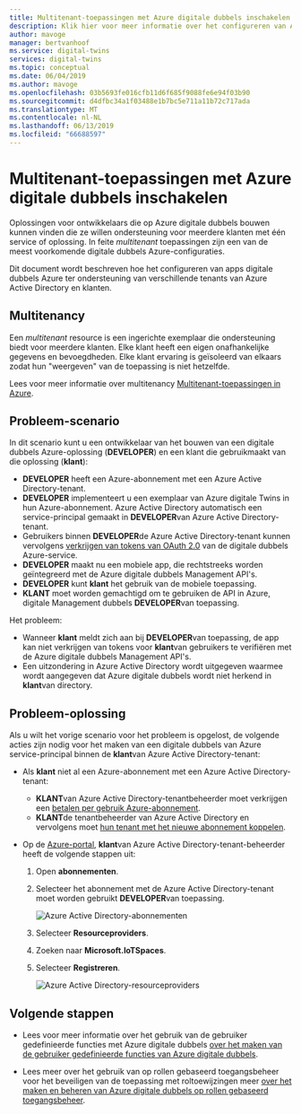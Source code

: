 ```yaml
---
title: Multitenant-toepassingen met Azure digitale dubbels inschakelen | Microsoft Docs
description: Klik hier voor meer informatie over het configureren van Azure Active Directory-toepassingen voor meerdere tenants voor digitale dubbels van Azure.
author: mavoge
manager: bertvanhoof
ms.service: digital-twins
services: digital-twins
ms.topic: conceptual
ms.date: 06/04/2019
ms.author: mavoge
ms.openlocfilehash: 03b5693fe016cfb11d6f685f9088fe6e94f03b90
ms.sourcegitcommit: d4dfbc34a1f03488e1b7bc5e711a11b72c717ada
ms.translationtype: MT
ms.contentlocale: nl-NL
ms.lasthandoff: 06/13/2019
ms.locfileid: "66688597"
---
```

# <a name="enable-multitenant-applications-with-azure-digital-twins"></a>Multitenant-toepassingen met Azure digitale dubbels inschakelen

Oplossingen voor ontwikkelaars die op Azure digitale dubbels bouwen kunnen vinden die ze willen ondersteuning voor meerdere klanten met één service of oplossing. In feite *multitenant* toepassingen zijn een van de meest voorkomende digitale dubbels Azure-configuraties.

Dit document wordt beschreven hoe het configureren van apps digitale dubbels Azure ter ondersteuning van verschillende tenants van Azure Active Directory en klanten.

## <a name="multitenancy"></a>Multitenancy

Een *multitenant* resource is een ingerichte exemplaar die ondersteuning biedt voor meerdere klanten. Elke klant heeft een eigen onafhankelijke gegevens en bevoegdheden. Elke klant ervaring is geïsoleerd van elkaars zodat hun "weergeven" van de toepassing is niet hetzelfde.

Lees voor meer informatie over multitenancy [Multitenant-toepassingen in Azure](https://docs.microsoft.com/azure/dotnet-develop-multitenant-applications).

## <a name="problem-scenario"></a>Probleem-scenario

In dit scenario kunt u een ontwikkelaar van het bouwen van een digitale dubbels Azure-oplossing (**DEVELOPER**) en een klant die gebruikmaakt van die oplossing (**klant**):

- **DEVELOPER** heeft een Azure-abonnement met een Azure Active Directory-tenant.
- **DEVELOPER** implementeert u een exemplaar van Azure digitale Twins in hun Azure-abonnement. Azure Active Directory automatisch een service-principal gemaakt in **DEVELOPER**van Azure Active Directory-tenant.
- Gebruikers binnen **DEVELOPER**de Azure Active Directory-tenant kunnen vervolgens [verkrijgen van tokens van OAuth 2.0](./security-authenticating-apis.md) van de digitale dubbels Azure-service.
- **DEVELOPER** maakt nu een mobiele app, die rechtstreeks worden geïntegreerd met de Azure digitale dubbels Management API's.
- **DEVELOPER** kunt **klant** het gebruik van de mobiele toepassing.
- **KLANT** moet worden gemachtigd om te gebruiken de API in Azure, digitale Management dubbels **DEVELOPER**van toepassing.

Het probleem:

- Wanneer **klant** meldt zich aan bij **DEVELOPER**van toepassing, de app kan niet verkrijgen van tokens voor **klant**van gebruikers te verifiëren met de Azure digitale dubbels Management API's.
- Een uitzondering in Azure Active Directory wordt uitgegeven waarmee wordt aangegeven dat Azure digitale dubbels wordt niet herkend in **klant**van directory.

## <a name="problem-solution"></a>Probleem-oplossing

Als u wilt het vorige scenario voor het probleem is opgelost, de volgende acties zijn nodig voor het maken van een digitale dubbels van Azure service-principal binnen de **klant**van Azure Active Directory-tenant:

- Als **klant** niet al een Azure-abonnement met een Azure Active Directory-tenant:

  - **KLANT**van Azure Active Directory-tenantbeheerder moet verkrijgen een [betalen per gebruik Azure-abonnement](https://azure.microsoft.com/offers/ms-azr-0003p/).
  - **KLANT**de tenantbeheerder van Azure Active Directory en vervolgens moet [hun tenant met het nieuwe abonnement koppelen](https://docs.microsoft.com/azure/active-directory/hybrid/whatis-hybrid-identity).

- Op de [Azure-portal](https://portal.azure.com), **klant**van Azure Active Directory-tenant-beheerder heeft de volgende stappen uit:

  1. Open **abonnementen**.
  1. Selecteer het abonnement met de Azure Active Directory-tenant moet worden gebruikt **DEVELOPER**van toepassing.

     ![Azure Active Directory-abonnementen][1]

  1. Selecteer **Resourceproviders**.
  1. Zoeken naar **Microsoft.IoTSpaces**.
  1. Selecteer **Registreren**.

     ![Azure Active Directory-resourceproviders][2]
  
## <a name="next-steps"></a>Volgende stappen

- Lees voor meer informatie over het gebruik van de gebruiker gedefinieerde functies met Azure digitale dubbels [over het maken van de gebruiker gedefinieerde functies van Azure digitale dubbels](./how-to-user-defined-functions.md).

- Lees meer over het gebruik van op rollen gebaseerd toegangsbeheer voor het beveiligen van de toepassing met roltoewijzingen meer [over het maken en beheren van Azure digitale dubbels op rollen gebaseerd toegangsbeheer](./security-create-manage-role-assignments.md).

<!-- Images -->
[1]: media/multitenant/ad-subscriptions.png
[2]: media/multitenant/ad-resource-providers.png
